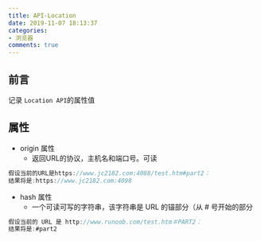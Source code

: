 ```yaml
---
title: API-Location
date: 2019-11-07 18:13:37
categories:
- 浏览器
comments: true
---
```




## 前言

记录 `Location API`的属性值

<!-- more -->  



## 属性

- origin 属性
  - 返回URL的协议，主机名和端口号。可读

```js
假设当前的URL是https://www.jc2182.com:4088/test.htm#part2：
结果将是:https://www.jc2182.com:4098
```

- hash 属性
  - 一个可读可写的字符串，该字符串是 URL 的锚部分（从 # 号开始的部分

```js
假设当前的 URL 是 http://www.runoob.com/test.htm＃PART2：
结果将是:#part2
```